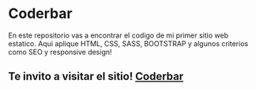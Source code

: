 # Coderbar
En este repositorio vas a encontrar el codigo de mi primer sitio web estatico.
Aqui aplique HTML, CSS, SASS, BOOTSTRAP y algunos criterios como SEO y responsive design!
## Te invito a visitar el sitio! [Coderbar](https://lucasmedina-dev.github.io/Coderbar/)
